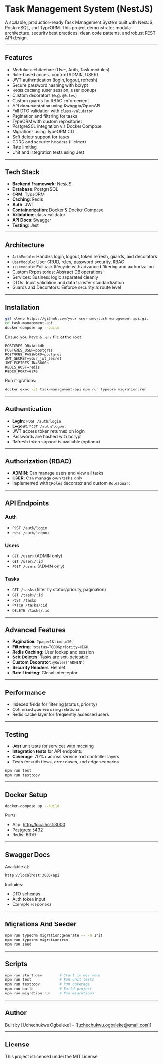 # Task Management System (NestJS)

A scalable, production-ready Task Management System built with NestJS, PostgreSQL, and TypeORM. This project demonstrates modular architecture, security best practices, clean code patterns, and robust REST API design.

---

## Features

* Modular architecture (User, Auth, Task modules)
* Role-based access control (ADMIN, USER)
* JWT authentication (login, logout, refresh)
* Secure password hashing with bcrypt
* Redis caching (user session, user lookup)
* Custom decorators (e.g. `@Roles`)
* Custom guards for RBAC enforcement
* API documentation using Swagger/OpenAPI
* Full DTO validation with `class-validator`
* Pagination and filtering for tasks
* TypeORM with custom repositories
* PostgreSQL integration via Docker Compose
* Migrations using TypeORM CLI
* Soft delete support for tasks
* CORS and security headers (Helmet)
* Rate limiting
* Unit and integration tests using Jest

---

## Tech Stack

* **Backend Framework**: NestJS
* **Database**: PostgreSQL
* **ORM**: TypeORM
* **Caching**: Redis
* **Auth**: JWT
* **Containerization**: Docker & Docker Compose
* **Validation**: class-validator
* **API Docs**: Swagger
* **Testing**: Jest

---

## Architecture

* `AuthModule`: Handles login, logout, token refresh, guards, and decorators
* `UserModule`: User CRUD, roles, password security, RBAC
* `TaskModule`: Full task lifecycle with advanced filtering and authorization
* Custom Repositories: Abstract DB operations
* Services: Business logic separated cleanly
* DTOs: Input validation and data transfer standardization
* Guards and Decorators: Enforce security at route level

---

## Installation

```bash
git clone https://github.com/your-username/task-management-api.git
cd task-management-api
docker-compose up --build
```

Ensure you have a `.env` file at the root:

```env
POSTGRES_DB=taskdb
POSTGRES_USER=postgres
POSTGRES_PASSWORD=postgres
JWT_SECRET=your_jwt_secret
JWT_EXPIRES_IN=3600s
REDIS_HOST=redis
REDIS_PORT=6379
```

Run migrations:

```bash
docker exec -it task-management-api npm run typeorm migration:run
```

---

## Authentication

* **Login**: `POST /auth/login`
* **Logout**: `POST /auth/logout`
* JWT access token returned on login
* Passwords are hashed with bcrypt
* Refresh token support is available (optional)

---

## Authorization (RBAC)

* **ADMIN**: Can manage users and view all tasks
* **USER**: Can manage own tasks only
* Implemented with `@Roles` decorator and custom `RolesGuard`

---

## API Endpoints

### Auth

* `POST /auth/login`
* `POST /auth/logout`

### Users

* `GET /users` (ADMIN only)
* `GET /users/:id`
* `POST /users` (ADMIN only)

### Tasks

* `GET /tasks` (filter by status/priority, pagination)
* `GET /tasks/:id`
* `POST /tasks`
* `PATCH /tasks/:id`
* `DELETE /tasks/:id`

---

## Advanced Features

* **Pagination**: `?page=1&limit=10`
* **Filtering**: `?status=TODO&priority=HIGH`
* **Redis Caching**: User lookup and session
* **Soft Deletes**: Tasks are soft-deletable
* **Custom Decorator**: `@Roles('ADMIN')`
* **Security Headers**: Helmet
* **Rate Limiting**: Global interceptor

---

## Performance

* Indexed fields for filtering (status, priority)
* Optimized queries using relations
* Redis cache layer for frequently accessed users

---

## Testing

* **Jest** unit tests for services with mocking
* **Integration tests** for API endpoints
* **Coverage**: 70%+ across service and controller layers
* Tests for auth flows, error cases, and edge scenarios

```bash
npm run test
npm run test:cov
```

---

## Docker Setup

```bash
docker-compose up --build
```

Ports:

* App: [http://localhost:3000](http://localhost:3000)
* Postgres: 5432
* Redis: 6379

---

## Swagger Docs

Available at:

```
http://localhost:3000/api
```

Includes:

* DTO schemas
* Auth token input
* Example responses

---

## Migrations And Seeder

```bash
npm run typeorm migration:generate -- -n Init
npm run typeorm migration:run
npm run seed

```

---

## Scripts

```bash
npm run start:dev        # Start in dev mode
npm run test             # Run unit tests
npm run test:cov         # Run coverage
npm run build            # Build project
npm run migration:run    # Run migrations
```

---

## Author

Built by \[Uchechukwu Ogbuleke] - \[[uchechukwu.ogbuleke@email.com]]

---

## License

This project is licensed under the MIT License.
